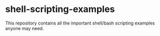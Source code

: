 # shell-scripting-examples
This repository contains all the important shell/bash scripting examples anyone may need.
